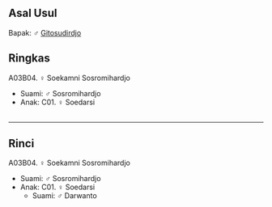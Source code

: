 ## Asal Usul

Bapak: ♂ [Gitosudirdjo][up] 

## Ringkas

A03B04. ♀ Soekamni Sosromihardjo
	<br/>

*	Suami: ♂ Sosromihardjo
	<br/>
*	Anak: C01. ♀ Soedarsi
	<br/><br/>

-- -- --

## Rinci

A03B04. ♀ Soekamni Sosromihardjo
	<br/>

*	Suami: ♂ Sosromihardjo
	<br/>
*	Anak: C01. ♀ Soedarsi
	*	Suami: ♂ Darwanto
	<br/><br/>


[up]: https://github.com/epsi-rns/gitodipuro/blob/master/tree/A03.md
